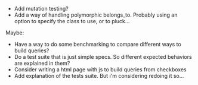 * Add mutation testing?
* Add a way of handling polymorphic belongs_to. Probably using an option to specify the class to use, or to pluck...

Maybe:
* Have a way to do some benchmarking to compare different ways to build queries?
* Do a test suite that is just simple specs. So different expected behaviors are explained in them?
* Consider writing a html page with js to build queries from checkboxes
* Add explanation of the tests suite. But i'm considering redoing it so...
